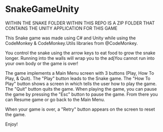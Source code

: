 # SnakeGameUnity

WITHIN THE SNAKE FOLDER WITHIN THIS REPO IS A ZIP FOLDER THAT CONTAINS THE UNITY APPLICATION FOR THIS GAME


This Snake game was made using C# and Unity while using the CodeMonkey &amp; CodeMonkey.Utils libraries from @CodeMonkey.  

You control the snake using the arrow keys to eat food to grow the snake longer. Running into the walls will wrap you to the adjYou cannot run into your own body or the game is over!  

The game implements a Main Menu screen with 3 buttons (Play, How To Play, &amp; Quit). The "Play" button leads to the Snake game. The "How To Play" button shows a screen in which tells the user how to play the game. The "Quit" button quits the game.  When playing the game, you can pause the game by pressing the "Esc" button to pause the game. From there you can Resume game or go back to the Main Menu.  

When your game is over, a "Retry" button appears on the screen to reset the game.  

Enjoy!
